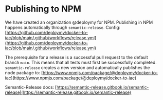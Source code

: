 # Publishing to NPM

We have created an organization @deploymy for NPM. Publishing in NPM happens automatically through `semantic-release`. Config: [https://github.com/deploymy/docker-to-iac/blob/main/.github/workflows/release.yml](https://github.com/deploymy/docker-to-iac/blob/main/.github/workflows/release.yml)

The prerequisite for a release is a successful pull request to the default branch `main`. This means that all tests must first be successfully completed. `semantic-release` creates a new version and automatically publishes the node package to: [https://www.npmjs.com/package/@deploymy/docker-to-iac](https://www.npmjs.com/package/@deploymy/docker-to-iac)

Semantic-Release docs: [https://semantic-release.gitbook.io/semantic-release](https://semantic-release.gitbook.io/semantic-release)
